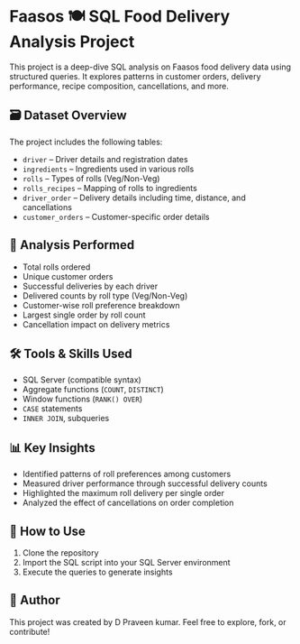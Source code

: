 # Faasos 🍽️ SQL Food Delivery Analysis Project

This project is a deep-dive SQL analysis on Faasos food delivery data using structured queries. It explores patterns in customer orders, delivery performance, recipe composition, cancellations, and more.

## 🗃️ Dataset Overview

The project includes the following tables:

- `driver` – Driver details and registration dates
- `ingredients` – Ingredients used in various rolls
- `rolls` – Types of rolls (Veg/Non-Veg)
- `rolls_recipes` – Mapping of rolls to ingredients
- `driver_order` – Delivery details including time, distance, and cancellations
- `customer_orders` – Customer-specific order details

## 🧠 Analysis Performed

- Total rolls ordered
- Unique customer orders
- Successful deliveries by each driver
- Delivered counts by roll type (Veg/Non-Veg)
- Customer-wise roll preference breakdown
- Largest single order by roll count
- Cancellation impact on delivery metrics

## 🛠️ Tools & Skills Used

- SQL Server (compatible syntax)
- Aggregate functions (`COUNT`, `DISTINCT`)
- Window functions (`RANK() OVER`)
- `CASE` statements
- `INNER JOIN`, subqueries

## 📊 Key Insights

- Identified patterns of roll preferences among customers
- Measured driver performance through successful delivery counts
- Highlighted the maximum roll delivery per single order
- Analyzed the effect of cancellations on order completion

## 📁 How to Use

1. Clone the repository
2. Import the SQL script into your SQL Server environment
3. Execute the queries to generate insights

## 🔗 Author

This project was created by D Praveen kumar. Feel free to explore, fork, or contribute!

